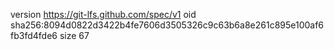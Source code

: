 version https://git-lfs.github.com/spec/v1
oid sha256:8094d0822d3422b4fe7606d3505326c9c63b6a8e261c895e100af6fb3fd4fde6
size 67
